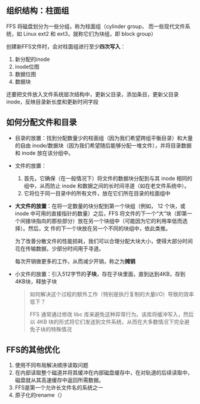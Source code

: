 ## 组织结构：柱面组

FFS 将磁盘划分为一些分组，称为柱面组（cylinder group， 而一些现代文件系统，如 Linux ext2 和 ext3，就称它们为块组，即 block group）

创建新FFS文件时，会对柱面组进行至少**四次写入**：

1. 新分配的inode
2. inode位图
3. 数据位图
4. 数据块

还要把文件放入文件系统层次结构中，更新父目录，添加条目，更新父目录inode，反映目录新长度和更新时间字段

## 如何分配文件和目录

* 目录的放置：找到分配数量少的柱面组（因为我们希望跨组平衡目录）和大量的自由 inode/数据块（因为我们希望随后能够分配一堆文件），并将目录数据 和 inode 放在该分组中。

* 文件的放置：

  1. 首先，它确保（在一般情况下）将文件的数据块分配到与其 inode 相同的组中，从而防止 inode 和数据之间的长时间寻道（如在老文件系统中）。
  2. 它将位于同一目录中的所有文件，放在它们所在目录的柱面组中

* **大文件的放置**：在将一定数量的块分配到第一个块组（例如， 12 个块，或 inode 中可用的直接指针的数量）之后，FFS 将文件的下一个“大”块（即第一 个间接块指向的那些部分）放在另一个块组中（可能因为它的利用率低而选择）。然后，文 件的下一个块放在另一个不同的块组中，依此类推。

  为了改善分散文件的性能损耗，我们可以合理分配大块大小，使得大部分时间花在传输数据，少部分时间用于寻道。

  每次开销做更多的工作，从而减少开销，称之为**摊销**

* 小文件的放置：引入512字节的**子块**，存在子块里面，直到达到4KB，存到4KB块，释放子块

  > 如何解决这个过程的额外工作（特别是执行复制的大量I/O）导致的效率低下？
  >
  > FFS 通常通过修改 libc 库来避免这种异常行为。该库将缓冲写入，然后以 4KB 块的形式将它们发送到文件系统，从而在大多数情况下完全避免子块的特殊情况

## FFS的其他优化

1. 使用不同布局解决顺序读取问题
2. 在内部读取整个磁道并将其缓冲在内部磁盘缓存中，在对轨道的后续读取中，磁盘就从其高速缓存中返回所需数据。
3. FFS是第一个允许长文件名的系统之一
4. 原子化的rename（）